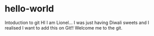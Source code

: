 # hello-world
Intoduction to git
HI I am Lionel...
I was just having Diwali sweets and I realised I want to add this on Git!!
Welcome me to the git.
